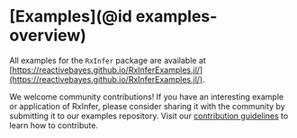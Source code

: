 # [Examples](@id examples-overview)

All examples for the `RxInfer` package are available at [https://reactivebayes.github.io/RxInferExamples.jl/](https://reactivebayes.github.io/RxInferExamples.jl/).

We welcome community contributions! If you have an interesting example or application of RxInfer, please consider sharing it with the community by submitting it to our examples repository. Visit our [contribution guidelines](https://reactivebayes.github.io/RxInferExamples.jl/) to learn how to contribute.
